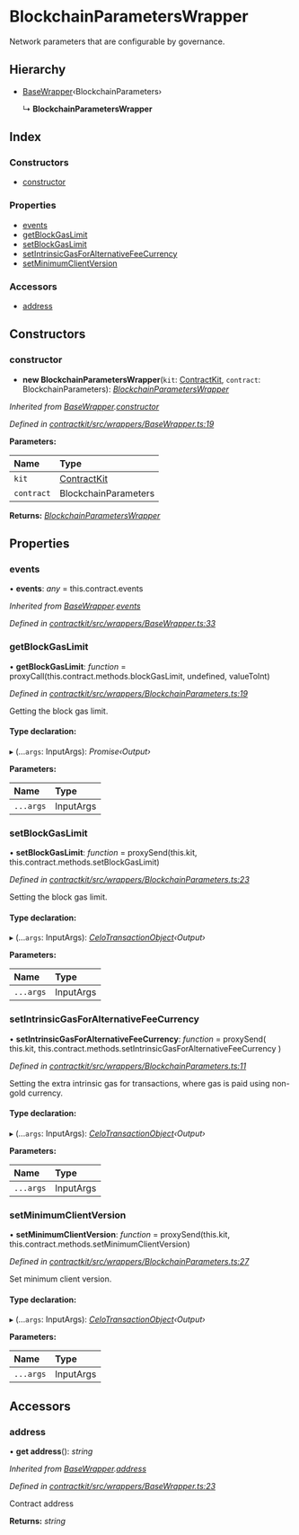 # BlockchainParametersWrapper

Network parameters that are configurable by governance.

## Hierarchy

* [BaseWrapper](_wrappers_basewrapper_.basewrapper.md)‹BlockchainParameters›

  ↳ **BlockchainParametersWrapper**

## Index

### Constructors

* [constructor](_wrappers_blockchainparameters_.blockchainparameterswrapper.md#constructor)

### Properties

* [events](_wrappers_blockchainparameters_.blockchainparameterswrapper.md#events)
* [getBlockGasLimit](_wrappers_blockchainparameters_.blockchainparameterswrapper.md#getblockgaslimit)
* [setBlockGasLimit](_wrappers_blockchainparameters_.blockchainparameterswrapper.md#setblockgaslimit)
* [setIntrinsicGasForAlternativeFeeCurrency](_wrappers_blockchainparameters_.blockchainparameterswrapper.md#setintrinsicgasforalternativefeecurrency)
* [setMinimumClientVersion](_wrappers_blockchainparameters_.blockchainparameterswrapper.md#setminimumclientversion)

### Accessors

* [address](_wrappers_blockchainparameters_.blockchainparameterswrapper.md#address)

## Constructors

### constructor

+ **new BlockchainParametersWrapper**\(`kit`: [ContractKit](_kit_.contractkit.md), `contract`: BlockchainParameters\): [_BlockchainParametersWrapper_](_wrappers_blockchainparameters_.blockchainparameterswrapper.md)

_Inherited from_ [_BaseWrapper_](_wrappers_basewrapper_.basewrapper.md)_._[_constructor_](_wrappers_basewrapper_.basewrapper.md#constructor)

_Defined in_ [_contractkit/src/wrappers/BaseWrapper.ts:19_](https://github.com/celo-org/celo-monorepo/blob/master/packages/contractkit/src/wrappers/BaseWrapper.ts#L19)

**Parameters:**

| Name | Type |
| :--- | :--- |
| `kit` | [ContractKit](_kit_.contractkit.md) |
| `contract` | BlockchainParameters |

**Returns:** [_BlockchainParametersWrapper_](_wrappers_blockchainparameters_.blockchainparameterswrapper.md)

## Properties

### events

• **events**: _any_ = this.contract.events

_Inherited from_ [_BaseWrapper_](_wrappers_basewrapper_.basewrapper.md)_._[_events_](_wrappers_basewrapper_.basewrapper.md#events)

_Defined in_ [_contractkit/src/wrappers/BaseWrapper.ts:33_](https://github.com/celo-org/celo-monorepo/blob/master/packages/contractkit/src/wrappers/BaseWrapper.ts#L33)

### getBlockGasLimit

• **getBlockGasLimit**: _function_ = proxyCall\(this.contract.methods.blockGasLimit, undefined, valueToInt\)

_Defined in_ [_contractkit/src/wrappers/BlockchainParameters.ts:19_](https://github.com/celo-org/celo-monorepo/blob/master/packages/contractkit/src/wrappers/BlockchainParameters.ts#L19)

Getting the block gas limit.

#### Type declaration:

▸ \(...`args`: InputArgs\): _Promise‹Output›_

**Parameters:**

| Name | Type |
| :--- | :--- |
| `...args` | InputArgs |

### setBlockGasLimit

• **setBlockGasLimit**: _function_ = proxySend\(this.kit, this.contract.methods.setBlockGasLimit\)

_Defined in_ [_contractkit/src/wrappers/BlockchainParameters.ts:23_](https://github.com/celo-org/celo-monorepo/blob/master/packages/contractkit/src/wrappers/BlockchainParameters.ts#L23)

Setting the block gas limit.

#### Type declaration:

▸ \(...`args`: InputArgs\): [_CeloTransactionObject_](_wrappers_basewrapper_.celotransactionobject.md)_‹Output›_

**Parameters:**

| Name | Type |
| :--- | :--- |
| `...args` | InputArgs |

### setIntrinsicGasForAlternativeFeeCurrency

• **setIntrinsicGasForAlternativeFeeCurrency**: _function_ = proxySend\( this.kit, this.contract.methods.setIntrinsicGasForAlternativeFeeCurrency \)

_Defined in_ [_contractkit/src/wrappers/BlockchainParameters.ts:11_](https://github.com/celo-org/celo-monorepo/blob/master/packages/contractkit/src/wrappers/BlockchainParameters.ts#L11)

Setting the extra intrinsic gas for transactions, where gas is paid using non-gold currency.

#### Type declaration:

▸ \(...`args`: InputArgs\): [_CeloTransactionObject_](_wrappers_basewrapper_.celotransactionobject.md)_‹Output›_

**Parameters:**

| Name | Type |
| :--- | :--- |
| `...args` | InputArgs |

### setMinimumClientVersion

• **setMinimumClientVersion**: _function_ = proxySend\(this.kit, this.contract.methods.setMinimumClientVersion\)

_Defined in_ [_contractkit/src/wrappers/BlockchainParameters.ts:27_](https://github.com/celo-org/celo-monorepo/blob/master/packages/contractkit/src/wrappers/BlockchainParameters.ts#L27)

Set minimum client version.

#### Type declaration:

▸ \(...`args`: InputArgs\): [_CeloTransactionObject_](_wrappers_basewrapper_.celotransactionobject.md)_‹Output›_

**Parameters:**

| Name | Type |
| :--- | :--- |
| `...args` | InputArgs |

## Accessors

### address

• **get address**\(\): _string_

_Inherited from_ [_BaseWrapper_](_wrappers_basewrapper_.basewrapper.md)_._[_address_](_wrappers_basewrapper_.basewrapper.md#address)

_Defined in_ [_contractkit/src/wrappers/BaseWrapper.ts:23_](https://github.com/celo-org/celo-monorepo/blob/master/packages/contractkit/src/wrappers/BaseWrapper.ts#L23)

Contract address

**Returns:** _string_

